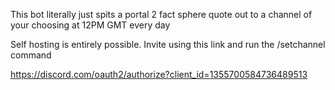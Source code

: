 This bot literally just spits a portal 2 fact sphere quote out to a channel of your choosing at 12PM GMT every day

Self hosting is entirely possible. Invite using this link and run the /setchannel command

https://discord.com/oauth2/authorize?client_id=1355700584736489513
